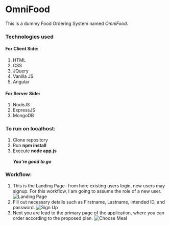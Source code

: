 # OmniFood
This is a dummy Food Ordering System named *OmniFood*.<br>
### Technologies used
#### For Client Side:
1. HTML<br>
2. CSS<br>
3. JQuery<br>
4. Vanilla JS<br>
5. Angular<br>
 
#### For Server Side:
1. NodeJS<br>
2. ExpressJS<br>
3. MongoDB<br>

### To run on localhost:
1. Clone repository<br>
2. Run **npm install**<br>
3. Execute **node app.js**<br><br>
***You're good to go***
### Workflow:
1. This is the Landing Page- from here existing users login, new users may signup. For this workflow, I am going to assume the role of a new user.
![Landing Page](https://github.com/shinjondas/WebTech_Project/blob/master/Landing.PNG)<br>
2. Fill out necessary details such as Firstname, Lastname, intended ID, and password.
![Sign Up](https://github.com/shinjondas/WebTech_Project/blob/master/SignUp.PNG)<br>
3. Next you are lead to the primary page of the application, where you can order according to the proposed plan.
![Choose Meal](https://github.com/shinjondas/WebTech_Project/blob/master/ChooseMeal.PNG)<br>
